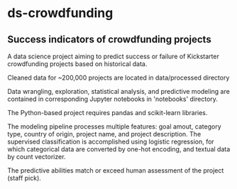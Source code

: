 ds-crowdfunding
==============================

## Success indicators of crowdfunding projects

A data science project aiming to predict success or failure of Kickstarter crowdfunding
projects based on historical data.

Cleaned data for ~200,000 projects are located in data/processed directory

Data wrangling, exploration, statistical analysis, and predictive modeling are contained in
corresponding Jupyter notebooks in 'notebooks' directory.

The Python-based project requires pandas and scikit-learn libraries.

The modeling pipeline processes multiple features:
goal amout, category type, country of origin, project name, and project
description. The supervised classification is accomplished using logistic
regression, for which categorical data are converted by one-hot encoding, and
textual data by count vectorizer.

The predictive abilities match or exceed human assessment of the project
(staff pick).
